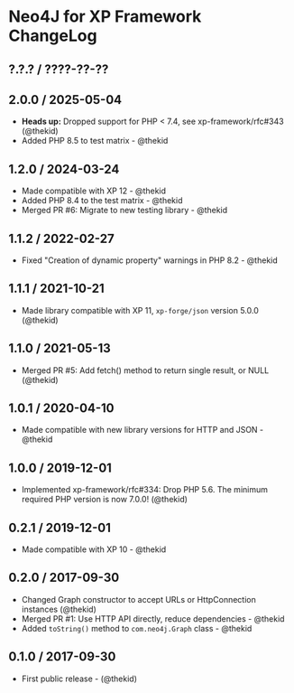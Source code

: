 Neo4J for XP Framework ChangeLog
========================================================================

## ?.?.? / ????-??-??

## 2.0.0 / 2025-05-04

* **Heads up:** Dropped support for PHP < 7.4, see xp-framework/rfc#343
  (@thekid)
* Added PHP 8.5 to test matrix - @thekid

## 1.2.0 / 2024-03-24

* Made compatible with XP 12 - @thekid
* Added PHP 8.4 to the test matrix - @thekid
* Merged PR #6: Migrate to new testing library - @thekid

## 1.1.2 / 2022-02-27

* Fixed "Creation of dynamic property" warnings in PHP 8.2 - @thekid

## 1.1.1 / 2021-10-21

* Made library compatible with XP 11, `xp-forge/json` version 5.0.0
  (@thekid)

## 1.1.0 / 2021-05-13

* Merged PR #5: Add fetch() method to return single result, or NULL
  (@thekid)

## 1.0.1 / 2020-04-10

* Made compatible with new library versions for HTTP and JSON - @thekid

## 1.0.0 / 2019-12-01

* Implemented xp-framework/rfc#334: Drop PHP 5.6. The minimum required
  PHP version is now 7.0.0!
  (@thekid)

## 0.2.1 / 2019-12-01

* Made compatible with XP 10 - @thekid

## 0.2.0 / 2017-09-30

* Changed Graph constructor to accept URLs or HttpConnection instances
  (@thekid)
* Merged PR #1: Use HTTP API directly, reduce dependencies - @thekid
* Added `toString()` method to `com.neo4j.Graph` class - @thekid

## 0.1.0 / 2017-09-30

* First public release - (@thekid)
